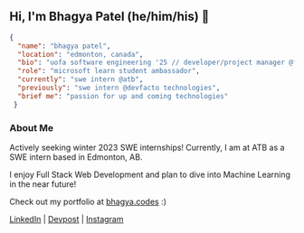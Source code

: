 ## Hi, I'm Bhagya Patel (he/him/his) 👋

```json
{
  "name": "bhagya patel",
  "location": "edmonton, canada",
  "bio": "uofa software engineering '25 // developer/project manager @future creators",
  "role": "microsoft learn student ambassador",
  "currently": "swe intern @atb",
  "previously": "swe intern @devfacto technologies",
  "brief me": "passion for up and coming technologies"
 }
```

### About Me
Actively seeking winter 2023 SWE internships! Currently, I am at ATB as a SWE intern based in Edmonton, AB.

I enjoy Full Stack Web Development and plan to dive into Machine Learning in the near future!

<!-- website promo -->
Check out my portfolio at [bhagya.codes](https://bhagya.codes/) :)

<!-- links -->
[LinkedIn](https://www.linkedin.com/in/bhagyap/) | [Devpost](https://devpost.com/bhagya2002) | [Instagram](https://www.instagram.com/look_its_bhagya/)

